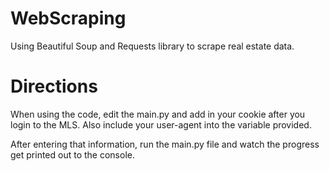 # WebScraping
Using Beautiful Soup and Requests library to scrape real estate data.

# Directions
When using the code, edit the main.py and add in your cookie after you login to the MLS. Also include your user-agent into the variable provided.

After entering that information, run the main.py file and watch the progress get printed out to the console.
